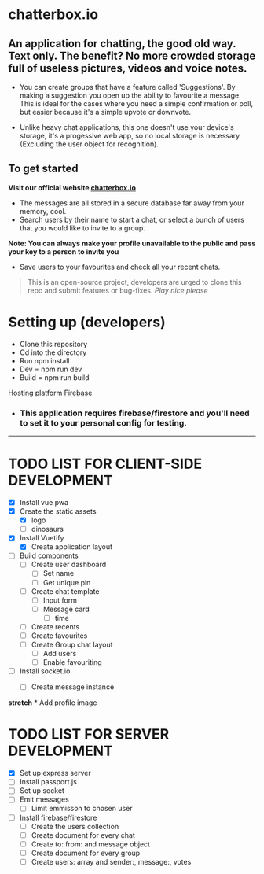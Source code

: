 # chatterbox.io

## An application for chatting, the good old way. Text only. The benefit? No more crowded storage full of useless pictures, videos and voice notes.

* You can create groups that have a feature called 'Suggestions'. By making a suggestion you open up the ability to favourite a message. This is ideal for the cases where you need a simple confirmation or poll, but easier because it's a simple upvote or downvote.

* Unlike heavy chat applications, this one doesn't use your device's storage, it's a progessive web app, so no local storage is necessary (Excluding the user object for recognition).

## To get started

**Visit our official website [chatterbox.io](https://google.com)**

* The messages are all stored in a secure database far away from your memory, cool. 
* Search users by their name to start a chat, or select a bunch of users that you would like to invite to a group.

**Note: You can always make your profile unavailable to the public and pass your key to a person to invite you**

* Save users to your favourites and check all your recent chats.

> This is an open-source project, developers are urged to clone this repo and submit features or bug-fixes. *Play nice please*


# Setting up (developers)

* Clone this repository
* Cd into the directory
* Run npm install
* Dev = npm run dev
* Build = npm run build

Hosting platform [Firebase](https://firebase.google.com)

* ### This application requires firebase/firestore and you'll need to set it to your personal config for testing.

***
# TODO LIST FOR CLIENT-SIDE DEVELOPMENT
- [x] Install vue pwa
- [x] Create the static assets
	- [x] logo
	- [ ] dinosaurs
- [x] Install Vuetify
	- [x] Create application layout
- [ ] Build components
	- [ ] Create user dashboard
		- [ ] Set name
		- [ ] Get unique pin
	- [ ] Create chat template
		- [ ] Input form
		- [ ] Message card
			- [ ] time
	- [ ] Create recents
	- [ ] Create favourites
	- [ ] Create Group chat layout
		- [ ] Add users
		- [ ] Enable favouriting
- [ ] Install socket.io
	- [ ] Create message instance


**stretch**
	* Add profile image

# TODO LIST FOR SERVER DEVELOPMENT
- [x] Set up express server
- [ ] Install passport.js
- [ ] Set up socket
- [ ] Emit messages
	- [ ] Limit emmisson to chosen user
- [ ] Install firebase/firestore
	- [ ] Create the users collection
	- [ ] Create document for every chat
	- [ ] Create to: from: and message object
	- [ ] Create document for every group
	- [ ] Create users: array and sender:, message:, votes
